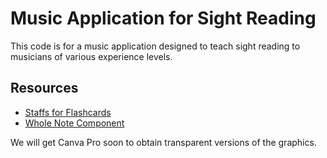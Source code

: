 # Music Application for Sight Reading

This code is for a music application designed to teach sight reading to musicians of various experience levels.

## Resources

- [Staffs for Flashcards](https://www.canva.com/design/DAGVd-HgqAc/9f9J9VIvMNzelB4t8IOmng/edit?utm_content=DAGVd-HgqAc&utm_campaign=designshare&utm_medium=link2&utm_source=sharebutton)
- [Whole Note Component](https://www.canva.com/design/DAGVd-HgqAc/9f9J9VIvMNzelB4t8IOmng/edit?utm_content=DAGVd-HgqAc&utm_campaign=designshare&utm_medium=link2&utm_source=sharebutton)

We will get Canva Pro soon to obtain transparent versions of the graphics.
